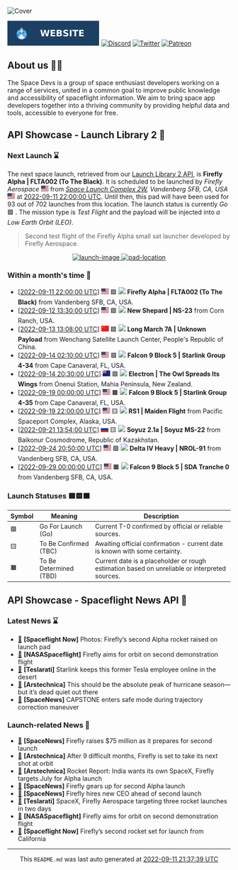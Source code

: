 ![Cover](https://raw.githubusercontent.com/TheSpaceDevs/Tutorials/main/assets/tsd_cover.png)


[![Website](https://raw.githubusercontent.com/TheSpaceDevs/Tutorials/e36b2c250ce7fcd4a801c1ed6cb1f9f9d031696b/assets/badge_tsd_website.svg)](https://thespacedevs.com/)
[![Discord](https://img.shields.io/badge/Discord-%237289DA.svg?style=for-the-badge&logo=discord&logoColor=white)](https://discord.gg/p7ntkNA)
[![Twitter](https://img.shields.io/badge/Twitter-%231DA1F2.svg?style=for-the-badge&logo=Twitter&logoColor=white)](https://twitter.com/TheSpaceDevs)
[![Patreon](https://img.shields.io/badge/Patreon-F96854?style=for-the-badge&logo=patreon&logoColor=white)](https://www.patreon.com/TheSpaceDevs)

## About us 🧑‍🚀
The Space Devs is a group of space enthusiast developers working on a range of
services, united in a common goal to improve public knowledge and accessibility
of spaceflight information. We aim to bring space app developers together into a
thriving community by providing helpful data and tools, accessible to everyone
for free.

## API Showcase - Launch Library 2 🚀

### Next Launch ⌛
The next space launch, retrieved from our
<a href="https://thespacedevs.com/llapi">Launch Library 2 API</a>, is
**Firefly Alpha | FLTA002 (To The Black)**. It is scheduled to be launched by *Firefly Aerospace*
<img width="17" src="https://raw.githubusercontent.com/lipis/flag-icons/main/flags/4x3/us.svg" />
from *<a href="">Space Launch Complex 2W</a>, Vandenberg SFB, CA, USA*
<img width="17" src="https://raw.githubusercontent.com/lipis/flag-icons/main/flags/4x3/us.svg" />
at <a href="https://www.timeanddate.com/worldclock/fixedtime.html?iso=20220911T220000">2022-09-11 22:00:00 UTC</a>.  Until
then, this pad will have been used for 93
out of 702 launches from this location. The launch status is currently
*Go* 🟩 . The mission type is
*Test Flight* and the payload will be injected
into *a Low Earth Orbit
(LEO)*.
<br>
<blockquote>
  Second test flight of the Firefly Alpha small sat launcher developed by Firefly Aerospace.
</blockquote>

<p float="left" align="center">
  <a href="https://en.wikipedia.org/wiki/Firefly_Alpha" >
    <img alt="launch-image" height="200" src="https://spacelaunchnow-prod-east.nyc3.digitaloceanspaces.com/media/launcher_images/firefly_alpha_image_20210429094607.jpg" />
  </a>
  <a href="http://maps.google.com/maps?q=34.7556+N,+120.6224+W" >
    <img alt="pad-location" height="200" src="https://spacelaunchnow-prod-east.nyc3.digitaloceanspaces.com/media/launch_images/location_11_20200803142416.jpg"  />
  </a>
</p>

### Within a month's time 📅
- \[<a href="https://www.timeanddate.com/worldclock/fixedtime.html?iso=20220911T220000">2022-09-11 22:00:00 UTC</a>\]  <img width="17" src="https://raw.githubusercontent.com/lipis/flag-icons/main/flags/4x3/us.svg" /> 🟩  <a href="https://www.google.com/calendar/render?action=TEMPLATE&text=Firefly Alpha | FLTA002 (To The Black)&location=Vandenberg SFB, CA, USA&dates=20220911T220000Z%2F20220912T020000Z"><img border="0" width="15" src="https://upload.wikimedia.org/wikipedia/commons/a/a5/Google_Calendar_icon_%282020%29.svg"></a> **Firefly Alpha | FLTA002 (To The Black)** from Vandenberg SFB, CA, USA.
- \[<a href="https://www.timeanddate.com/worldclock/fixedtime.html?iso=20220912T133000">2022-09-12 13:30:00 UTC</a>\]  <img width="17" src="https://raw.githubusercontent.com/lipis/flag-icons/main/flags/4x3/us.svg" /> 🟩  <a href="https://www.google.com/calendar/render?action=TEMPLATE&text=New Shepard | NS-23&location=Corn Ranch, USA&dates=20220912T133000Z%2F20220912T160000Z"><img border="0" width="15" src="https://upload.wikimedia.org/wikipedia/commons/a/a5/Google_Calendar_icon_%282020%29.svg"></a> **New Shepard | NS-23** from Corn Ranch, USA.
- \[<a href="https://www.timeanddate.com/worldclock/fixedtime.html?iso=20220913T130800">2022-09-13 13:08:00 UTC</a>\]  <img width="17" src="https://raw.githubusercontent.com/lipis/flag-icons/main/flags/4x3/cn.svg" /> 🟩  <a href="https://www.google.com/calendar/render?action=TEMPLATE&text=Long March 7A | Unknown Payload&location=Wenchang Satellite Launch Center, People&#x27;s Republic of China&dates=20220913T130800Z%2F20220913T142300Z"><img border="0" width="15" src="https://upload.wikimedia.org/wikipedia/commons/a/a5/Google_Calendar_icon_%282020%29.svg"></a> **Long March 7A | Unknown Payload** from Wenchang Satellite Launch Center, People's Republic of China.
- \[<a href="https://www.timeanddate.com/worldclock/fixedtime.html?iso=20220914T021000">2022-09-14 02:10:00 UTC</a>\]  <img width="17" src="https://raw.githubusercontent.com/lipis/flag-icons/main/flags/4x3/us.svg" /> 🟩  <a href="https://www.google.com/calendar/render?action=TEMPLATE&text=Falcon 9 Block 5 | Starlink Group 4-34&location=Cape Canaveral, FL, USA&dates=20220914T021000Z%2F20220914T021000Z"><img border="0" width="15" src="https://upload.wikimedia.org/wikipedia/commons/a/a5/Google_Calendar_icon_%282020%29.svg"></a> **Falcon 9 Block 5 | Starlink Group 4-34** from Cape Canaveral, FL, USA.
- \[<a href="https://www.timeanddate.com/worldclock/fixedtime.html?iso=20220914T203000">2022-09-14 20:30:00 UTC</a>\]  <img width="17" src="https://raw.githubusercontent.com/lipis/flag-icons/main/flags/4x3/nz.svg" /> 🟩  <a href="https://www.google.com/calendar/render?action=TEMPLATE&text=Electron | The Owl Spreads Its Wings&location=Onenui Station, Mahia Peninsula, New Zealand&dates=20220914T203000Z%2F20220914T204500Z"><img border="0" width="15" src="https://upload.wikimedia.org/wikipedia/commons/a/a5/Google_Calendar_icon_%282020%29.svg"></a> **Electron | The Owl Spreads Its Wings** from Onenui Station, Mahia Peninsula, New Zealand.
- \[<a href="https://www.timeanddate.com/worldclock/fixedtime.html?iso=20220919T000000">2022-09-19 00:00:00 UTC</a>\]  <img width="17" src="https://raw.githubusercontent.com/lipis/flag-icons/main/flags/4x3/us.svg" /> 🟧  <a href="https://www.google.com/calendar/render?action=TEMPLATE&text=Falcon 9 Block 5 | Starlink Group 4-35&location=Cape Canaveral, FL, USA&dates=20220919T000000Z%2F20220919T000000Z"><img border="0" width="15" src="https://upload.wikimedia.org/wikipedia/commons/a/a5/Google_Calendar_icon_%282020%29.svg"></a> **Falcon 9 Block 5 | Starlink Group 4-35** from Cape Canaveral, FL, USA.
- \[<a href="https://www.timeanddate.com/worldclock/fixedtime.html?iso=20220919T220000">2022-09-19 22:00:00 UTC</a>\]  <img width="17" src="https://raw.githubusercontent.com/lipis/flag-icons/main/flags/4x3/us.svg" /> 🟨  <a href="https://www.google.com/calendar/render?action=TEMPLATE&text=RS1 | Maiden Flight&location=Pacific Spaceport Complex, Alaska, USA&dates=20220919T220000Z%2F20220920T013000Z"><img border="0" width="15" src="https://upload.wikimedia.org/wikipedia/commons/a/a5/Google_Calendar_icon_%282020%29.svg"></a> **RS1 | Maiden Flight** from Pacific Spaceport Complex, Alaska, USA.
- \[<a href="https://www.timeanddate.com/worldclock/fixedtime.html?iso=20220921T135400">2022-09-21 13:54:00 UTC</a>\]  <img width="17" src="https://raw.githubusercontent.com/lipis/flag-icons/main/flags/4x3/ru.svg" /> 🟨  <a href="https://www.google.com/calendar/render?action=TEMPLATE&text=Soyuz 2.1a | Soyuz MS-22&location=Baikonur Cosmodrome, Republic of Kazakhstan&dates=20220921T135400Z%2F20220921T135400Z"><img border="0" width="15" src="https://upload.wikimedia.org/wikipedia/commons/a/a5/Google_Calendar_icon_%282020%29.svg"></a> **Soyuz 2.1a | Soyuz MS-22** from Baikonur Cosmodrome, Republic of Kazakhstan.
- \[<a href="https://www.timeanddate.com/worldclock/fixedtime.html?iso=20220924T205000">2022-09-24 20:50:00 UTC</a>\]  <img width="17" src="https://raw.githubusercontent.com/lipis/flag-icons/main/flags/4x3/us.svg" /> 🟩  <a href="https://www.google.com/calendar/render?action=TEMPLATE&text=Delta IV Heavy | NROL-91&location=Vandenberg SFB, CA, USA&dates=20220924T205000Z%2F20220924T231200Z"><img border="0" width="15" src="https://upload.wikimedia.org/wikipedia/commons/a/a5/Google_Calendar_icon_%282020%29.svg"></a> **Delta IV Heavy | NROL-91** from Vandenberg SFB, CA, USA.
- \[<a href="https://www.timeanddate.com/worldclock/fixedtime.html?iso=20220929T000000">2022-09-29 00:00:00 UTC</a>\]  <img width="17" src="https://raw.githubusercontent.com/lipis/flag-icons/main/flags/4x3/us.svg" /> 🟧  <a href="https://www.google.com/calendar/render?action=TEMPLATE&text=Falcon 9 Block 5 | SDA Tranche 0&location=Vandenberg SFB, CA, USA&dates=20220929T000000Z%2F20220929T000000Z"><img border="0" width="15" src="https://upload.wikimedia.org/wikipedia/commons/a/a5/Google_Calendar_icon_%282020%29.svg"></a> **Falcon 9 Block 5 | SDA Tranche 0** from Vandenberg SFB, CA, USA.


### Launch Statuses 🟩🟨🟧
<p align="center">
    <table class="tg">
    <thead>
      <tr>
        <th class="tg-0pky">Symbol</th>
        <th class="tg-0pky">Meaning</th>
        <th class="tg-0pky">Description</th>
      </tr>
    </thead>
    <tbody>
      <tr>
        <td class="tg-0pky">🟩</td>
        <td class="tg-0pky">Go For Launch (Go)</td>
        <td class="tg-0pky">Current T-0 confirmed by official or reliable sources.</td>
      </tr>
      <tr>
        <td class="tg-0pky">🟨</td>
        <td class="tg-0pky">To Be Confirmed (TBC)</td>
        <td class="tg-0pky">Awaiting official confirmation - current date is known with some certainty.</td>
      </tr>
      <tr>
        <td class="tg-0pky">🟧</td>
        <td class="tg-0pky">To Be Determined (TBD)</td>
        <td class="tg-0pky">Current date is a placeholder or rough estimation based on unreliable or interpreted sources.</td>
      </tr>
    </tbody>
    </table>
</p>

## API Showcase - Spaceflight News API 📰

### Latest News ⌛
- <a href="https://spaceflightnow.com/2022/09/11/photos-fireflys-second-alpha-rocket-raised-on-launch-pad/" >🔗</a> **[Spaceflight Now]** Photos: Firefly’s second Alpha rocket raised on launch pad
- <a href="https://www.nasaspaceflight.com/2022/09/firefly-to-the-black/" >🔗</a> **[NASASpaceflight]** Firefly aims for orbit on second demonstration flight
- <a href="https://www.teslarati.com/starlink-former-tesla-employee-desert/" >🔗</a> **[Teslarati]** Starlink keeps this former Tesla employee online in the desert
- <a href="https://arstechnica.com/science/2022/09/this-should-be-the-absolute-peak-of-hurricane-season-but-its-dead-quiet-out-there/" >🔗</a> **[Arstechnica]** This should be the absolute peak of hurricane season—but it’s dead quiet out there
- <a href="https://spacenews.com/capstone-enters-safe-mode-during-trajectory-correction-maneuver/" >🔗</a> **[SpaceNews]** CAPSTONE enters safe mode during trajectory correction maneuver


### Launch-related News 🚀

- <a href="https://spacenews.com/firefly-raises-75-million-as-it-prepares-for-second-launch/" >🔗</a> **[SpaceNews]** Firefly raises $75 million as it prepares for second launch
- <a href="https://arstechnica.com/science/2022/06/after-9-difficult-months-firefly-is-set-to-take-its-next-shot-at-orbit/" >🔗</a> **[Arstechnica]** After 9 difficult months, Firefly is set to take its next shot at orbit
- <a href="https://arstechnica.com/science/2022/06/rocket-report-india-wants-its-own-spacex-firefly-targets-july-for-alpha-launch/" >🔗</a> **[Arstechnica]** Rocket Report: India wants its own SpaceX, Firefly targets July for Alpha launch
- <a href="https://spacenews.com/firefly-gears-up-for-second-alpha-launch/" >🔗</a> **[SpaceNews]** Firefly gears up for second Alpha launch
- <a href="https://spacenews.com/firefly-hires-new-ceo-ahead-of-second-launch/" >🔗</a> **[SpaceNews]** Firefly hires new CEO ahead of second launch
- <a href="https://www.teslarati.com/spacex-firefly-three-launches-one-weekend/" >🔗</a> **[Teslarati]** SpaceX, Firefly Aerospace targeting three rocket launches in two days
- <a href="https://www.nasaspaceflight.com/2022/09/firefly-to-the-black/" >🔗</a> **[NASASpaceflight]** Firefly aims for orbit on second demonstration flight
- <a href="https://spaceflightnow.com/2022/09/10/fireflys-second-rocket-set-for-launch-from-california/" >🔗</a> **[Spaceflight Now]** Firefly’s second rocket set for launch from California


<hr>
  <div align="center">
  This <code>README.md</code> was last auto generated at <a href="https://www.timeanddate.com/worldclock/fixedtime.html?iso=20220911T213739">2022-09-11 21:37:39 UTC</a>
  <br>
  <!-- <a href="https://medium.com/@g.h.garrett" target="_blank">Learn to add space launches to your profile here!</a> -->
</div>